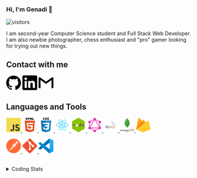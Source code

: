 ### Hi, I'm Genadi 👋

<!-- ![Profile views](https://gpvc.arturio.dev/genadi53) -->
![visitors](https://visitor-badge.glitch.me/badge?page_id=genadi53.genadi53&right_color=green)

I am second-year Computer Science student and Full Stack Web Developer.
I am also newbie photographer, chess enthusiast and "pro" gamer looking for trying out new things.

## Contact with me

[<img src='images/github.svg' alt='github' height='40'>](https://github.com/genadi53) [<img src='images/linkedin.svg' alt='linkedin' height='40'>](https://www.linkedin.com/in/genadi-tsolov-a17a681b5/) [<img src='images/gmail.svg' alt='gmail' height='40'>](mailto:genadi.tsolov@gmail.com)

## Languages and Tools

<p align="left">
<a href="https://developer.mozilla.org/en-US/docs/Web/JavaScript" target="_blank"> <img src="images/js.svg" alt="javascript" width="40" height="40"/> </a> 
<a href="https://www.w3.org/html/" target="_blank"> <img src="images/html.svg" alt="html5" width="40" height="40"/> </a> 
<a href="https://www.w3schools.com/css/" target="_blank"> <img src="images/css.svg" alt="css3" width="40" height="40"/> 
<a href="https://reactjs.org" target="_blank"> <img src="images/react.png" alt="react" width="40" height="40"/> </a>
<a href="https://nodejs.org/en/" target="_blank"> <img src="images/node.png" alt="nodejs" width="40" height="40"/> </a>
<a href="https://graphql.org/" target="_blank"> <img  src="images/graphql.png" alt="graphql" width="40" height="40"/> </a>
<a href="https://www.mysql.com/" target="_blank"> <img  src="images/mysql.png" alt="mysql" width="40" height="40"/> </a>
<a href="https://www.mongodb.com/" target="_blank"> <img  src="images/mongo.png" alt="mongodb" width="40" height="40"/> </a>
<a href="https://firebase.google.com/" target="_blank"> <img src="images/firebase.png" alt="firebase" width="40" height="40"/> </a>

<p align="left">
<a href="https://postman.com" target="_blank"> <img src="images/postman.png" alt="postman" width="40" height="40"/> </a> 
<a href="https://git-scm.com/" target="_blank"> <img src="images/git.png" alt="git" width="40" height="40"/> </a>
<a href="https://code.visualstudio.com/" target="_blank"> <img  src="images/vscode.png" alt="vscode" width="40" height="40"/> </a>
</p>

<br>
<details>
<summary>
  Coding Stats
</summary>
  
[![Top Langs](https://github-readme-stats.vercel.app/api/top-langs/?username=genadi53)](https://github.com/anuraghazra/github-readme-stats)
![GitHub stats](https://github-readme-stats.vercel.app/api?username=genadi53&show_icons=true)

</details>
